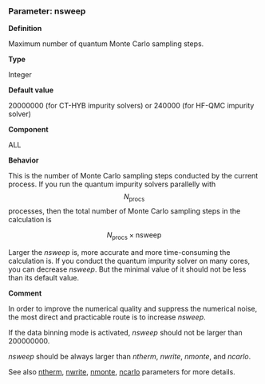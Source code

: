 ### Parameter: nsweep

**Definition**

Maximum number of quantum Monte Carlo sampling steps.

**Type**

Integer

**Default value**

20000000 (for CT-HYB impurity solvers) or 240000 (for HF-QMC impurity solver)

**Component**

ALL

**Behavior**

This is the number of Monte Carlo sampling steps conducted by the current process. If you run the quantum impurity solvers parallelly with $$N_{\text{procs}}$$ processes, then the total number of Monte Carlo sampling steps in the calculation is 

$$N_{\text{procs}} \times \text{nsweep}$$

Larger the *nsweep* is, more accurate and more time-consuming the calculation is. If you conduct the quantum impurity solver on many cores, you can decrease *nsweep*. But the minimal value of it should not be less than its default value. 

**Comment**

In order to improve the numerical quality and suppress the numerical noise, the most direct and practicable route is to increase *nsweep*.

If the data binning mode is activated, *nsweep* should not be larger than 200000000.

*nsweep* should be always larger than *ntherm*, *nwrite*, *nmonte*, and *ncarlo*.

See also [ntherm](p_ntherm.md), [nwrite](p_nwrite.md), [nmonte](p_nmonte.md), [ncarlo](p_ncarlo.md) parameters for more details.